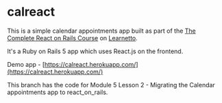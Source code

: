 # calreact

This is a simple calendar appointments app built as part of the [The Complete React on Rails Course](https://learnetto.com/users/hrishio/courses/the-complete-react-on-rails-5-course) on [Learnetto](https://learnetto.com).

It's a Ruby on Rails 5 app which uses React.js on the frontend.

Demo app - [https://calreact.herokuapp.com/](https://calreact.herokuapp.com/)

This branch has the code for Module 5 Lesson 2 - Migrating the Calendar appointments app to react_on_rails.
